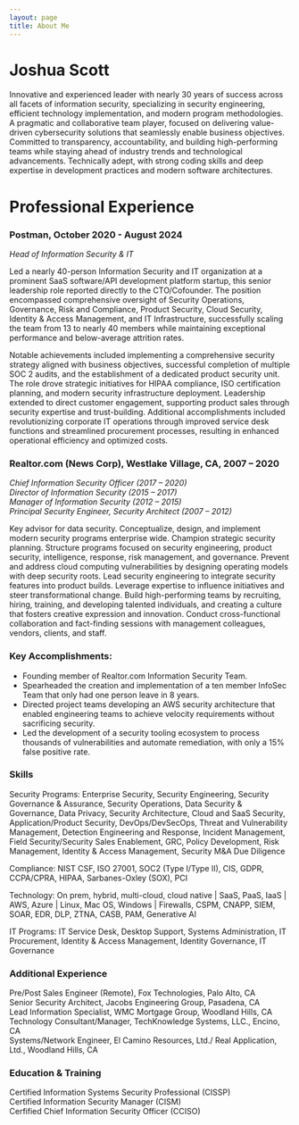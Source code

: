 ```yaml
---
layout: page
title: About Me
---
```

# Joshua Scott

Innovative and experienced leader with nearly 30 years of success across all facets of information security, specializing in security engineering, efficient technology implementation, and modern program methodologies. A pragmatic and collaborative team player, focused on delivering value-driven cybersecurity solutions that seamlessly enable business objectives. Committed to transparency, accountability, and building high-performing teams while staying ahead of industry trends and technological advancements. Technically adept, with strong coding skills and deep expertise in development practices and modern software architectures.

# Professional Experience

### Postman, October 2020 - August 2024

*Head of Information Security & IT*

Led a nearly 40-person Information Security and IT organization at a prominent SaaS software/API development platform startup, this senior leadership role reported directly to the CTO/Cofounder. The position encompassed comprehensive oversight of Security Operations, Governance, Risk and Compliance, Product Security, Cloud Security, Identity & Access Management, and IT Infrastructure, successfully scaling the team from 13 to nearly 40 members while maintaining exceptional performance and below-average attrition rates.

Notable achievements included implementing a comprehensive security strategy aligned with business objectives, successful completion of multiple SOC 2 audits, and the establishment of a dedicated product security unit. The role drove strategic initiatives for HIPAA compliance, ISO certification planning, and modern security infrastructure deployment. Leadership extended to direct customer engagement, supporting product sales through security expertise and trust-building. Additional accomplishments included revolutionizing corporate IT operations through improved service desk functions and streamlined procurement processes, resulting in enhanced operational efficiency and optimized costs.

### Realtor.com (News Corp), Westlake Village, CA, 2007 – 2020

*Chief Information Security Officer (2017 – 2020)*  
*Director of Information Security (2015 – 2017)*  
*Manager of Information Security (2012 – 2015)*  
*Principal Security Engineer, Security Architect (2007 – 2012)*  

Key advisor for data security. Conceptualize, design, and implement modern security programs enterprise wide. Champion strategic security planning. Structure programs focused on security engineering, product security, intelligence, response, risk management, and governance. Prevent and address cloud computing vulnerabilities by designing operating models with deep security roots. Lead security engineering to integrate security features into product builds. Leverage expertise to influence initiatives and steer transformational change. Build high-performing teams by recruiting, hiring, training, and developing talented individuals, and creating a culture that fosters creative expression and innovation. Conduct cross-functional collaboration and fact-finding sessions with management colleagues, vendors, clients, and staff.

### Key Accomplishments:

-   Founding member of Realtor.com Information Security Team.
-   Spearheaded the creation and implementation of a ten member InfoSec Team
    that only had one person leave in 8 years.
-   Directed project teams developing an AWS security architecture that
    enabled engineering teams to achieve velocity requirements without
    sacrificing security.
-   Led the development of a security tooling ecosystem to process
    thousands of vulnerabilities and automate remediation, with only a
    15% false positive rate.

### Skills
Security Programs: Enterprise Security, Security Engineering, Security Governance & Assurance, Security Operations, Data Security & Governance, Data Privacy, Security Architecture, Cloud and SaaS Security, Application/Product Security, DevOps/DevSecOps, Threat and Vulnerability Management, Detection Engineering and Response, Incident Management, Field Security/Security Sales Enablement, GRC, Policy Development, Risk Management, Identity & Access Management, Security M&A Due Diligence

Compliance: NIST CSF, ISO 27001, SOC2 (Type I/Type II), CIS, GDPR, CCPA/CPRA, HIPAA, Sarbanes-Oxley (SOX), PCI

Technology: On prem, hybrid, multi-cloud, cloud native \| SaaS, PaaS, IaaS \| AWS, Azure \| Linux, Mac OS, Windows \| Firewalls, CSPM, CNAPP, SIEM, SOAR, EDR, DLP, ZTNA, CASB, PAM, Generative AI

IT Programs: IT Service Desk, Desktop Support, Systems Administration, IT Procurement, Identity & Access Management, Identity Governance, IT Governance


### Additional Experience
Pre/Post Sales Engineer (Remote), Fox Technologies, Palo Alto, CA  
Senior Security Architect, Jacobs Engineering Group, Pasadena, CA  
Lead Information Specialist, WMC Mortgage Group, Woodland Hills, CA  
Technology Consultant/Manager, TechKnowledge Systems, LLC., Encino, CA  
Systems/Network Engineer, El Camino Resources, Ltd./ Real Application, Ltd., Woodland Hills, CA  

### Education & Training
Certified Information Systems Security Professional (CISSP)  
Certified Information Security Manager (CISM)  
Cerfified Chief Information Security Officer (CCISO)  
